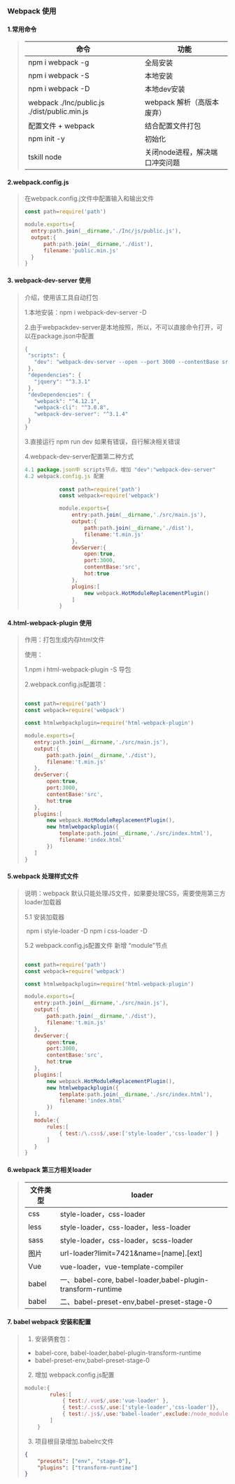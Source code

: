 ### Webpack 使用

#### 1.常用命令

>| 命令                                       | 功能                |
>| ---------------------------------------- | ----------------- |
>| npm i webpack -g                         | 全局安装              |
>| npm i webpack -S                         | 本地安装              |
>| npm i webpack -D                         | 本地dev安装           |
>| webpack ./Inc/public.js  ./dist/public.min.js | webpack 解析（高版本废弃） |
>| 配置文件 + webpack                           | 结合配置文件打包          |
>| npm init -y                              | 初始化               |
>| tskill node                              | 关闭node进程，解决端口冲突问题 |

#### 2.webpack.config.js 

>在webpack.config.j文件中配置输入和输出文件
>```js
>const path=require('path')
>
>module.exports={
>	entry:path.join(__dirname,'./Inc/js/public.js'),
>	output:{
>		path:path.join(__dirname,'./dist'),
>		filename:'public.min.js'
>	}
>}
>```

#### 3. webpack-dev-server 使用

>介绍，使用该工具自动打包
>
>1.本地安装：npm i webpack-dev-server -D
>
>2.由于webpackdev-server是本地按照，所以，不可以直接命令打开，可以在package.json中配置
>
>```js
>{
>  "scripts": {
>    "dev": "webpack-dev-server --open --port 3000 --contentBase src --hot"
>  },
>  "dependencies": {
>    "jquery": "^3.3.1"
>  },
>  "devDependencies": {
>    "webpack": "^4.12.1",
>    "webpack-cli": "^3.0.8",
>    "webpack-dev-server": "^3.1.4"
>  }
>}
>```
>
>3.直接运行 npm run dev   如果有错误，自行解决相关错误
>
>4.webpack-dev-server配置第二种方式
>
>```js
>4.1 package.json中 scripts节点，增加 "dev":"webpack-dev-server"
>4.2 webpack.config.js 配置
>	
>            const path=require('path')
>            const webpack=require('webpack')
>
>            module.exports={
>                entry:path.join(__dirname,'./src/main.js'),
>                output:{
>                    path:path.join(__dirname,'./dist'),
>                    filename:'t.min.js'
>                },
>                devServer:{
>                    open:true,
>                    port:3000,
>                    contentBase:'src',
>                    hot:true
>                },
>                plugins:[
>                    new webpack.HotModuleReplacementPlugin()
>                ]
>            }
>```

#### 4.html-webpack-plugin 使用

>作用：打包生成内存html文件
>
>使用：
>
>1.npm i html-webpack-plugin -S 导包
>
>2.webpack.config.js配置项：
>
>```js
>
>const path=require('path')
>const webpack=require('webpack')
>
>const htmlwebpackplugin=require('html-webpack-plugin')
>
>module.exports={
>    entry:path.join(__dirname,'./src/main.js'),
>    output:{
>        path:path.join(__dirname,'./dist'),
>        filename:'t.min.js'
>    },
>    devServer:{
>        open:true,
>        port:3000,
>        contentBase:'src',
>        hot:true
>    },
>    plugins:[
>        new webpack.HotModuleReplacementPlugin(),
>        new htmlwebpackplugin({
>            template:path.join(__dirname,'./src/index.html'),
>            filename:'index.html'
>        })
>    ]
>}
>```

#### 5.webpack 处理样式文件

>说明：webpack 默认只能处理JS文件，如果要处理CSS，需要使用第三方loader加载器
>
>5.1 安装加载器
>
>​	npm i style-loader -D  npm i css-loader -D
>
>5.2 webpack.config.js配置文件 新增 “module”节点
>
>```js
>
>const path=require('path')
>const webpack=require('webpack')
>
>const htmlwebpackplugin=require('html-webpack-plugin')
>
>module.exports={
>    entry:path.join(__dirname,'./src/main.js'),
>    output:{
>        path:path.join(__dirname,'./dist'),
>        filename:'t.min.js'
>    },
>    devServer:{
>        open:true,
>        port:3000,
>        contentBase:'src',
>        hot:true
>    },
>    plugins:[
>        new webpack.HotModuleReplacementPlugin(),
>        new htmlwebpackplugin({
>            template:path.join(__dirname,'./src/index.html'),
>            filename:'index.html'
>        })
>    ],
>    module:{
>        rules:[
>            { test:/\.css$/,use:['style-loader','css-loader'] }
>        ]
>    }
>}
>```

#### 6.webpack 第三方相关loader

>| 文件类型  | loader                                   |
>| ----- | ---------------------------------------- |
>| css   | style-loader，css-loader                  |
>| less  | style-loader，css-loader，less-loader      |
>| sass  | style-loader，css-loader，scss-loader      |
>| 图片    | url-loader?limit=7421&name=[name].[ext]  |
>| Vue   | vue-loader，vue-template-compiler         |
>| babel | 一、babel-core, babel-loader,babel-plugin-transform-runtime |
>| babel | 二、babel-preset-env,babel-preset-stage-0  |
>

#### 7. babel webpack 安装和配置

>1. 安装俩套包：
>
>   - babel-core, babel-loader,babel-plugin-transform-runtime
>   - babel-preset-env,babel-preset-stage-0
>
>2. 增加 webpack.config.js配置
>
>   ```js
>   module:{
>           rules:[
>               { test:/.vue$/,use:'vue-loader' },
>               { test:/.css$/,use:['style-loader','css-loader']},
>               { test:/.js$/,use:'babel-loader',exclude:/node_modules/ }
>           ]
>       }
>   ```
>
>3. 项目根目录增加.babelrc文件
>
>   ```json
>   {
>       "presets": ["env", "stage-0"],
>       "plugins": ["transform-runtime"]
>   }
>   ```




